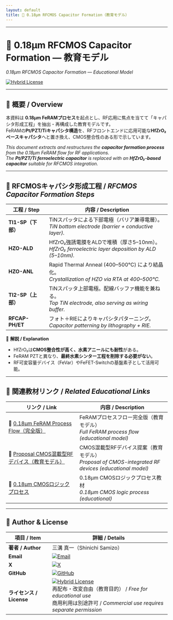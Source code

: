```yaml
---
layout: default
title: 📡 0.18µm RFCMOS Capacitor Formation（教育モデル）
---
```


---

# 📡 0.18µm RFCMOS Capacitor Formation — 教育モデル  
*0.18µm RFCMOS Capacitor Formation — Educational Model*

[![Hybrid License](https://img.shields.io/badge/license-Hybrid-blueviolet)](../../../#-ライセンス--license)

---

## 🧭 概要 / Overview  

本資料は **0.18µm FeRAMプロセス**を起点とし、RF応用に焦点を当てて「キャパシタ形成工程」を抽出・再構成した教育モデルです。  
FeRAMの**Pt/PZT/Tiキャパシタ構造**を、RFフロントエンドに応用可能な**HfZrO₂ベースキャパシタ**へと置き換え、CMOS整合性のある形で示しています。  

*This document extracts and restructures the **capacitor formation process** from the 0.18µm FeRAM flow for RF applications.  
The **Pt/PZT/Ti ferroelectric capacitor** is replaced with an **HfZrO₂-based capacitor** suitable for RFCMOS integration.*  

---

## 🔽 RFCMOSキャパシタ形成工程 / *RFCMOS Capacitor Formation Steps*  

| 工程 / Step | 内容 / Description |
|-------------|--------------------|
| **TI1-SP（下部）** | TiNスパッタによる下部電極（バリア兼導電層）。<br>*TiN bottom electrode (barrier + conductive layer).* |
| **HZO-ALD** | HfZrO₂強誘電膜をALDで堆積（厚さ5–10nm）。<br>*HfZrO₂ ferroelectric layer deposition by ALD (5–10nm).* |
| **HZO-ANL** | Rapid Thermal Anneal (400–500℃) により結晶化。<br>*Crystallization of HZO via RTA at 400–500℃.* |
| **TI2-SP（上部）** | TiNスパッタ上部電極。配線バッファ機能を兼ねる。<br>*Top TiN electrode, also serving as wiring buffer.* |
| **RFCAP-PH/ET** | フォト＋RIEによりキャパシタパターニング。<br>*Capacitor patterning by lithography + RIE.* |

📘 **解説 / Explanation**  
- HfZrO₂は**CMOS整合性が高く、水素アニールにも耐性**がある。  
- FeRAM PZTと異なり、**最終水素シンター工程を削除する必要がない**。  
- RF可変容量デバイス（FeVar）やFeFET-Switchの基盤素子として活用可能。  

---

## 🔗 関連教材リンク / *Related Educational Links*  

| リンク / Link | 内容 / Description |
|---|---|
| 📘 [0.18µm FeRAM Process Flow（完全版）](https://samizo-aitl.github.io/Edusemi-v4x/d_chapter1_memory_technologies/doc_FeRAM/feram_full_process_table) | FeRAMプロセスフロー完全版（教育モデル）<br>*Full FeRAM process flow (educational model)* |
| 📘 [Proposal CMOS混載型RFデバイス（教育モデル）](https://samizo-aitl.github.io/Edusemi-v4x/applied-devices/rf-devices/proposal) | CMOS混載型RFデバイス提案（教育モデル）<br>*Proposal of CMOS-integrated RF devices (educational model)* |
| 🔬 [0.18µm CMOSロジックプロセス](https://samizo-aitl.github.io/Edusemi-v4x/chapter3_process_evolution/docs/0.18um_Logic_ProcessFlow) | 0.18µm CMOSロジックプロセス教材<br>*0.18µm CMOS logic process (educational)* |

---

## 👤 Author & License  

| 項目 / Item | 詳細 / Details |
|---|---|
| **著者 / Author** | 三溝 真一（Shinichi Samizo） |
| **Email** | [![Email](https://img.shields.io/badge/Email-shin3t72%40gmail.com-red?style=for-the-badge&logo=gmail)](mailto:shin3t72@gmail.com) |
| **X** | [![X](https://img.shields.io/badge/X-@shin3t72-black?style=for-the-badge&logo=x)](https://x.com/shin3t72) |
| **GitHub** | [![GitHub](https://img.shields.io/badge/GitHub-Samizo--AITL-blue?style=for-the-badge&logo=github)](https://github.com/Samizo-AITL) |
| **ライセンス / License** | [![Hybrid License](https://img.shields.io/badge/license-Hybrid-blueviolet?style=for-the-badge)](../../../#-ライセンス--license) <br> 再配布・改変自由（教育目的） / *Free for educational use* <br> 商用利用は別途許可 / *Commercial use requires separate permission* |
